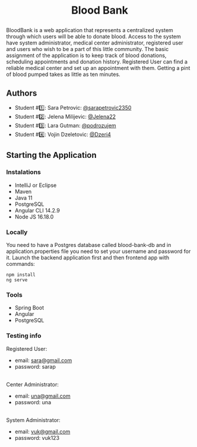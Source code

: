 # <p align="center"> Blood Bank</p> 

BloodBank is a web application that represents a centralized system through which users will be able to donate blood. Access to the system have system administrator, medical center administrator, registered user and users who wish to be a part of this little community. The basic assignment of the application is to keep track of blood donations, scheduling appointments and donation history. Registered User can find a reliable medical center and set up an appointment with them. Getting a pint of blood pumped takes as little as ten minutes. 


## Authors

- Student #:one:: Sara Petrovic: [@sarapetrovic2350](https://github.com/sarapetrovic2350)
- Student #:two:: Jelena Milijevic: [@Jelena22](https://github.com/Jelena22)
- Student #:three:: Lara Gutman: [@podrozujem](https://github.com/podrozujem)
- Student #:four:: Vojin Dzeletovic: [@Dzeri4](https://github.com/Dzeri4)

## Starting the Application

### Instalations
- IntelliJ or Eclipse
- Maven
- Java 11
- PostgreSQL
- Angular CLI 14.2.9
- Node JS 16.18.0

### Locally
You need to have a Postgres database called blood-bank-db and in application.properties file you need to set your username and password for it. 
Launch the backend application first and then frontend app with commands:
``` Angular
npm install
ng serve 
```

### Tools
- Spring Boot
- Angular
- PostgreSQL


### Testing info 

Registered User:
- email: sara@gmail.com
- password: sarap <br><br>

Center Administrator:
- email: una@gmail.com
- password: una <br><br>

System Administrator:
- email: vuk@gmail.com
- password: vuk123 <br><br>
